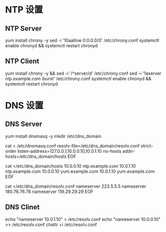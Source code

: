 # NTP 设置
## NTP Server
yum install chrony -y 
sed -i '10aallow 0.0.0.0/0' /etc/chrony.conf
systemctl enable chronyd && systemctl restart chronyd

## NTP Client
yum install chrony -y && sed -i '/^server/d' /etc/chrony.conf
sed -i '1aserver ntp.example.com iburst' /etc/chrony.conf
systemctl enable chronyd && systemctl restart chronyd

# DNS 设置
## DNS Server
yum install dnsmasq -y
mkdir /etc/dns_domain

cat <<EOF > /etc/dnsmasq.conf
resolv-file=/etc/dns_domain/resolv.conf
strict-order
listen-address=127.0.0.1,10.0.0.10,10.0.1.10
no-hosts
addn-hosts=/etc/dns_domain/hosts
EOF

cat <<EOF >/etc/dns_domain/hosts
10.0.0.10  ntp.example.com
10.0.1.10  ntp.example.com
10.0.0.10  yum.example.com
10.0.1.10  yum.example.com
EOF

cat <<EOF >/etc/dns_domain/resolv.conf
nameserver 223.5.5.5
nameserver 180.76.76.76
nameserver 119.29.29.29
EOF

## DNS Clinet
echo "nameserver 10.0.1.10" > /etc/resolv.conf
echo "nameserver 10.0.0.10" >> /etc/resolv.conf
chattr +i /etc/resolv.conf
